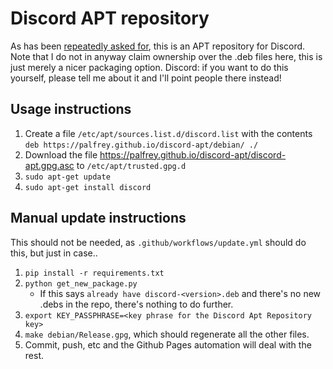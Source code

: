 Discord APT repository
==

As has been [repeatedly asked for](https://support.discord.com/hc/en-us/community/posts/360031737491-Give-us-an-apt-repository-Linux-), this is an APT repository for Discord. Note that I do not in anyway claim ownership over the .deb files here, this is just merely a nicer packaging option. Discord: if you want to do this yourself, please tell me about it and I'll point people there instead!

Usage instructions
--
1. Create a file `/etc/apt/sources.list.d/discord.list` with the contents `deb https://palfrey.github.io/discord-apt/debian/ ./`
2. Download the file https://palfrey.github.io/discord-apt/discord-apt.gpg.asc to `/etc/apt/trusted.gpg.d`
3. `sudo apt-get update`
4. `sudo apt-get install discord`

Manual update instructions
--
This should not be needed, as `.github/workflows/update.yml` should do this, but just in case..

1. `pip install -r requirements.txt`
2. `python get_new_package.py`
    - If this says `already have discord-<version>.deb` and there's no new .debs in the repo, there's nothing to do further.
3. `export KEY_PASSPHRASE=<key phrase for the Discord Apt Repository key>`
4. `make debian/Release.gpg`, which should regenerate all the other files.
5. Commit, push, etc and the Github Pages automation will deal with the rest.